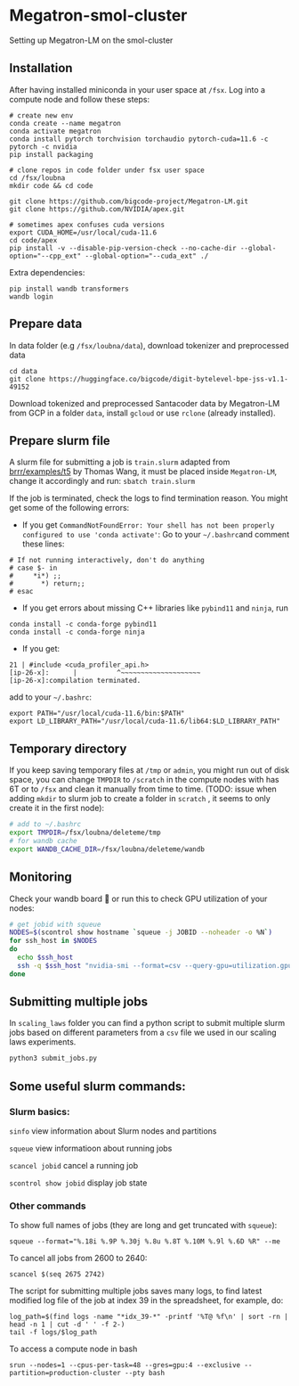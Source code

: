 # Megatron-smol-cluster

Setting up Megatron-LM on the smol-cluster

## Installation

After having installed miniconda in your user space at `/fsx`. Log into a compute node and follow these steps:

```
# create new env
conda create --name megatron
conda activate megatron
conda install pytorch torchvision torchaudio pytorch-cuda=11.6 -c pytorch -c nvidia
pip install packaging
```

```
# clone repos in code folder under fsx user space
cd /fsx/loubna
mkdir code && cd code

git clone https://github.com/bigcode-project/Megatron-LM.git
git clone https://github.com/NVIDIA/apex.git
```

```
# sometimes apex confuses cuda versions
export CUDA_HOME=/usr/local/cuda-11.6
cd code/apex
pip install -v --disable-pip-version-check --no-cache-dir --global-option="--cpp_ext" --global-option="--cuda_ext" ./
```

Extra dependencies:
```
pip install wandb transformers
wandb login
```

## Prepare data

In data folder (e.g `/fsx/loubna/data`), download tokenizer and preprocessed data

```
cd data
git clone https://huggingface.co/bigcode/digit-bytelevel-bpe-jss-v1.1-49152
```

Download tokenized and preprocessed Santacoder data by Megatron-LM from GCP in a folder `data`, install `gcloud` or use `rclone` (already installed).

## Prepare slurm file

A slurm file for submitting a job is `train.slurm` adapted from [brrr/examples/t5](https://github.com/huggingface/brrr/blob/main/examples/t5/train.slurm) by Thomas Wang, it must be placed inside `Megatron-LM`, change it accordingly and run:
`sbatch train.slurm`

If the job is terminated, check the logs to find termination reason. You might get some of the following errors:

- If you get `CommandNotFoundError: Your shell has not been properly configured to use 'conda activate'`: Go to your `~/.bashrc`and comment these lines:

```
# If not running interactively, don't do anything
# case $- in
#     *i*) ;;
#       *) return;;
# esac
```

- If you get errors about missing C++ libraries like `pybind11` and `ninja`, run

```
conda install -c conda-forge pybind11
conda install -c conda-forge ninja
```

- If you get:

```
21 | #include <cuda_profiler_api.h>
[ip-26-x]:      |          ^~~~~~~~~~~~~~~~~~~~~
[ip-26-x]:compilation terminated.
```
add to your `~/.bashrc`:
```
export PATH="/usr/local/cuda-11.6/bin:$PATH"
export LD_LIBRARY_PATH="/usr/local/cuda-11.6/lib64:$LD_LIBRARY_PATH"
```
## Temporary directory
If you keep saving temporary files at `/tmp` or `admin`, you might run out of disk space, you can change `TMPDIR` to `/scratch` in the compute nodes with has 6T or to `/fsx` and clean it manually from time to time. (TODO: issue when adding `mkdir` to slurm job to create a folder in `scratch` , it seems to only create it in the first node):
```bash
# add to ~/.bashrc
export TMPDIR=/fsx/loubna/deleteme/tmp
# for wandb cache
export WANDB_CACHE_DIR=/fsx/loubna/deleteme/wandb
```

## Monitoring
Check your wandb board :rocket: or run this to check GPU utilization of your nodes:
```bash
# get jobid with squeue
NODES=$(scontrol show hostname `squeue -j JOBID --noheader -o %N`)
for ssh_host in $NODES
do
  echo $ssh_host
  ssh -q $ssh_host "nvidia-smi --format=csv --query-gpu=utilization.gpu,utilization.memory"
done
```
## Submitting multiple jobs
In `scaling_laws` folder you can find a python script to submit multiple slurm jobs based on different parameters from a `csv` file we used in our scaling laws experiments.
```bash
python3 submit_jobs.py
```
## Some useful slurm commands:

### Slurm basics:
`sinfo` view information about Slurm nodes and partitions

`squeue` view informatioon about running jobs

`scancel jobid` cancel a running job

`scontrol show jobid` display job state

### Other commands
To show full names of jobs (they are long and get truncated with `squeue`):
```
squeue --format="%.18i %.9P %.30j %.8u %.8T %.10M %.9l %.6D %R" --me
```

To cancel all jobs from 2600 to 2640:
```
scancel $(seq 2675 2742)
```
The script for submitting multiple jobs saves many logs, to find latest modified log file of the job at index 39 in the spreadsheet, for example, do:
```
log_path=$(find logs -name "*idx_39-*" -printf '%T@ %f\n' | sort -rn | head -n 1 | cut -d ' ' -f 2-)
tail -f logs/$log_path
```
To access a compute node in bash
```
srun --nodes=1 --cpus-per-task=48 --gres=gpu:4 --exclusive --partition=production-cluster --pty bash
```
